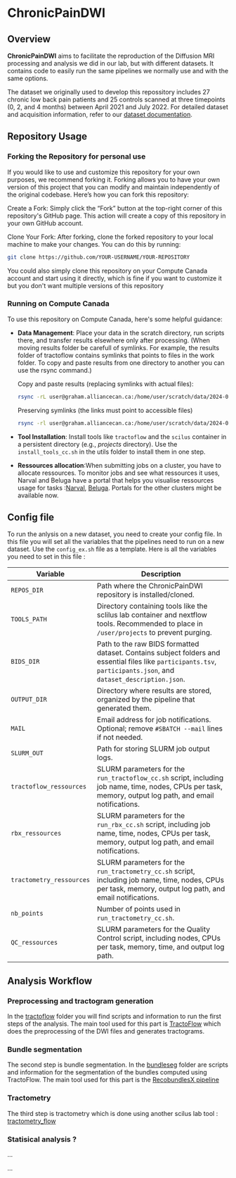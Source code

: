 # ChronicPainDWI

## Overview

**ChronicPainDWI** aims to facilitate the reproduction of the Diffusion MRI processing and analysis we did in our lab, but with different datasets. It contains code to easily run the same pipelines we normally use and with the same options. 


The dataset we originally used to develop this repossitory includes 27 chronic low back pain patients and 25 controls scanned at three timepoints (0, 2, and 4 months) between April 2021 and July 2022. For detailed dataset and acquisition information, refer to our [dataset documentation](https://github.com/Tetreault-Pain-Imaging-Lab/dataset_LongitudinalNoTreatement).


## Repository Usage
   
### Forking the Repository for personal use
If you would like to use and customize this repository for your own purposes, we recommend forking it. Forking allows you to have your own version of this project that you can modify and maintain independently of the original codebase. Here’s how you can fork this repository:

Create a Fork: Simply click the “Fork” button at the top-right corner of this repository's GitHub page. This action will create a copy of this repository in your own GitHub account.

Clone Your Fork: After forking, clone the forked repository to your local machine to make your changes. You can do this by running:

```bash
git clone https://github.com/YOUR-USERNAME/YOUR-REPOSITORY
```

You could also simply clone this repository on your Compute Canada account and start using it directly, which is fine if you want to customize it but you don't want multiple versions of this repository

### Running on Compute Canada

To use this repository on Compute Canada, here's some helpful guidance:
- **Data Management**: Place your data in the scratch directory, run scripts there, and transfer results elsewhere only after processing.
    (When moving results folder be carefull of symlinks. For example, the results folder of tractoflow contains symlinks that points to files in the work folder. To copy        and paste results from one directory to another you can use the rsync command.)
  
    Copy and paste results (replacing symlinks with actual files):
    ```bash
    rsync -rL user@graham.alliancecan.ca:/home/user/scratch/data/2024-05-27_tractoflow/results /home/user/projects/tpil_data/2024-05-27_tractoflow/
    ```
    Preserving symlinks (the links must point to accessible files)
    ```bash
    rsync -rl user@graham.alliancecan.ca:/home/user/scratch/data/2024-05-27_tractoflow/results /home/user/scratch/data/2024-05-27_tractoflow/
    ```

- **Tool Installation**: Install tools like `tractoflow` and the `scilus` container in a persistent directory (e.g., *projects* directory). Use the `install_tools_cc.sh` in     the utils folder to install them in one step.

- **Ressources allocation**:When submitting jobs on a cluster, you have to allocate ressources. To monitor jobs and see what ressources it uses, Narval and Beluga have a portal that helps you visualise ressources usage for tasks :[Narval](https://portail.narval.calculquebec.ca), [Beluga](https://portail.beluga.calculquebec.ca).
Portals for the other clusters might be available now.

## Config file
To run the anlysis on a new dataset, you need to create your config file. In this file you will set all the variables that the pipelines need to run on a new dataset. Use the `config_ex.sh` file as a template. Here is all the variables you need to set in this file :

| **Variable**           | **Description**                                                                                                                               |
|------------------------|-----------------------------------------------------------------------------------------------------------------------------------------------|
| `REPOS_DIR`            | Path where the ChronicPainDWI repository is installed/cloned.                                                                                 |
| `TOOLS_PATH`           | Directory containing tools like the sclilus lab container and nextflow tools. Recommended to place in `/user/projects` to prevent purging.   |
| `BIDS_DIR`             | Path to the raw BIDS formatted dataset. Contains subject folders and essential files like `participants.tsv`, `participants.json`, and `dataset_description.json`. |
| `OUTPUT_DIR`           | Directory where results are stored, organized by the pipeline that generated them.                                                           |
| `MAIL`                 | Email address for job notifications. Optional; remove `#SBATCH --mail` lines if not needed.                                                  |
| `SLURM_OUT`            | Path for storing SLURM job output logs.                                                                                                       |
| `tractoflow_ressources`| SLURM parameters for the `run_tractoflow_cc.sh` script, including job name, time, nodes, CPUs per task, memory, output log path, and email notifications. |
| `rbx_ressources`       | SLURM parameters for the `run_rbx_cc.sh` script, including job name, time, nodes, CPUs per task, memory, output log path, and email notifications. |
| `tractometry_ressources`| SLURM parameters for the `run_tractometry_cc.sh` script, including job name, time, nodes, CPUs per task, memory, output log path, and email notifications. |
| `nb_points`            | Number of points used in `run_tractometry_cc.sh`.                                                                                              |
| `QC_ressources`        | SLURM parameters for the Quality Control script, including nodes, CPUs per task, memory, time, and output log path.                            |





## Analysis Workflow

### Preprocessing and tractogram generation

In the [tractoflow](https://github.com/Tetreault-Pain-Imaging-Lab/ChronicPainDWI/tree/main/preprocessing) folder you will find scripts and information to run the first steps of the analysis. The main tool used for this part is [TractoFlow](https://tractoflow-documentation.readthedocs.io/en/latest/index.html) which does the preprocessing of the DWI files and generates tractograms.


### Bundle segmentation 

The second step is bundle segmentation. In the [bundleseg](https://github.com/Tetreault-Pain-Imaging-Lab/ChronicPainDWI/tree/main/bundleseg) folder are scripts and information for the segmentation of the bundles computed using TractoFlow. The main tool used for this part is  the [RecobundlesX pipeline](https://github.com/scilus/rbx_flow) 


### Tractometry 

The third step is tractometry which is done using another scilus lab tool : [tractometry_flow](https://github.com/scilus/tractometry_flow) 

### Statisical analysis ?

...



...

